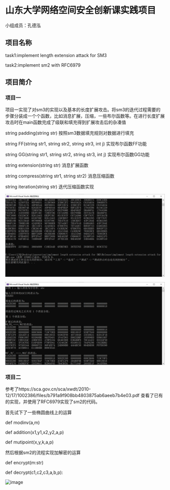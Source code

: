 # 山东大学网络空间安全创新课实践项目
小组成员：孔德泓
## 项目名称
task1:implement length extension attack for SM3

task2:implement sm2 with RFC6979
## 项目简介
### 项目一
项目一实现了对sm3的实现以及基本的长度扩展攻击。将sm3的迭代过程需要的步骤分装成一个个函数，比如消息扩展，压缩，一些布尔函数等。在进行长度扩展攻击时在main函数完成了级联和填充得到扩展攻击后的杂凑值

string padding(string str) 按照sm3数据填充规则对数据进行填充 

string FF(string str1, string str2, string str3, int j) 实现布尔函数FF功能

string GG(string str1, string str2, string str3, int j) 实现布尔函数GG功能

string extension(string str) 消息扩展函数

string compress(string str1, string str2) 消息压缩函数

string iteration(string str) 迭代压缩函数实现

![](task11.png)

![](task12.png)

### 项目二
参考了https://sca.gov.cn/sca/xwdt/2010-12/17/1002386/files/b791a9f908bb4803875ab6aeeb7b4e03.pdf
查看了已有的实现，并使用了RFC6979实现了sm2的代码。

首先试下了一些椭圆曲线上的运算

def modinv(a,m)

def addition(x1,y1,x2,y2,a,p)

def mutipoint(x,y,k,a,p)

然后根据sm2的流程实现加解密的运算

def encrypt(m:str)

def decrypt(c1,c2,c3,a,b,p):

![image](https://user-images.githubusercontent.com/77255629/180713954-d3d2bae7-981a-4f47-852b-2922871a7e9e.png)













